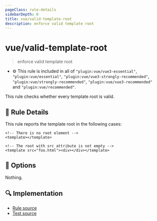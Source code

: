 ```yaml
---
pageClass: rule-details
sidebarDepth: 0
title: vue/valid-template-root
description: enforce valid template root
---
```

# vue/valid-template-root
> enforce valid template root

- :gear: This rule is included in all of `"plugin:vue/vue3-essential"`, `"plugin:vue/essential"`, `"plugin:vue/vue3-strongly-recommended"`, `"plugin:vue/strongly-recommended"`, `"plugin:vue/vue3-recommended"` and `"plugin:vue/recommended"`.

This rule checks whether every template root is valid.

## :book: Rule Details

This rule reports the template root in the following cases:

<eslint-code-block :rules="{'vue/valid-template-root': ['error']}">

```vue
<!-- There is no root element -->
<template></template>
```

</eslint-code-block>

<eslint-code-block :rules="{'vue/valid-template-root': ['error']}">

```vue
<!-- The root with src attribute is not empty -->
<template src="foo.html"><div></div></template>
```

</eslint-code-block>

## :wrench: Options

Nothing.

## :mag: Implementation

- [Rule source](https://github.com/vuejs/eslint-plugin-vue/blob/master/lib/rules/valid-template-root.js)
- [Test source](https://github.com/vuejs/eslint-plugin-vue/blob/master/tests/lib/rules/valid-template-root.js)
